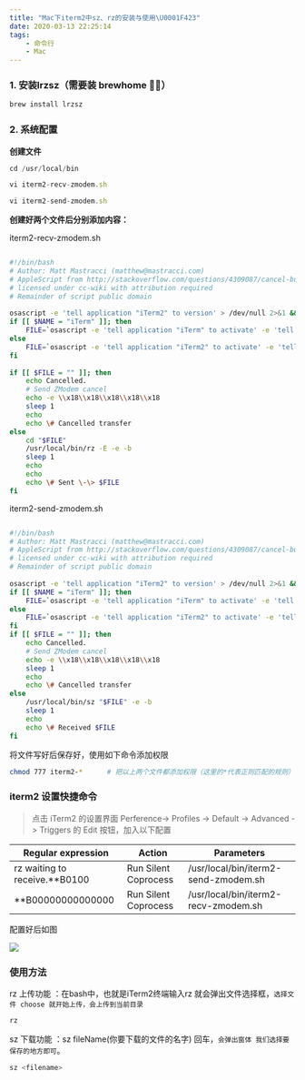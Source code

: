 ```yaml
---
title: "Mac下iterm2中sz、rz的安装与使用\U0001F423"
date: 2020-03-13 22:25:14
tags: 
    - 命令行
    - Mac
---
```


### 1. 安装lrzsz（需要装 brewhome 🤏🏻）

~~~bash
brew install lrzsz
~~~

### 2. 系统配置

**创建文件**

~~~JavaScript
cd /usr/local/bin

vi iterm2-recv-zmodem.sh

vi iterm2-send-zmodem.sh
~~~

**创建好两个文件后分别添加内容：**

iterm2-recv-zmodem.sh

```bash

#!/bin/bash
# Author: Matt Mastracci (matthew@mastracci.com)
# AppleScript from http://stackoverflow.com/questions/4309087/cancel-button-on-osascript-in-a-bash-script
# licensed under cc-wiki with attribution required 
# Remainder of script public domain
 
osascript -e 'tell application "iTerm2" to version' > /dev/null 2>&1 && NAME=iTerm2 || NAME=iTerm
if [[ $NAME = "iTerm" ]]; then
    FILE=`osascript -e 'tell application "iTerm" to activate' -e 'tell application "iTerm" to set thefile to choose folder with prompt "Choose a folder to place received files in"' -e "do shell script (\"echo \"&(quoted form of POSIX path of thefile as Unicode text)&\"\")"`
else
    FILE=`osascript -e 'tell application "iTerm2" to activate' -e 'tell application "iTerm2" to set thefile to choose folder with prompt "Choose a folder to place received files in"' -e "do shell script (\"echo \"&(quoted form of POSIX path of thefile as Unicode text)&\"\")"`
fi
 
if [[ $FILE = "" ]]; then
    echo Cancelled.
    # Send ZModem cancel
    echo -e \\x18\\x18\\x18\\x18\\x18
    sleep 1
    echo
    echo \# Cancelled transfer
else
    cd "$FILE"
    /usr/local/bin/rz -E -e -b
    sleep 1
    echo
    echo
    echo \# Sent \-\> $FILE
fi
```

iterm2-send-zmodem.sh

```bash

#!/bin/bash
# Author: Matt Mastracci (matthew@mastracci.com)
# AppleScript from http://stackoverflow.com/questions/4309087/cancel-button-on-osascript-in-a-bash-script
# licensed under cc-wiki with attribution required 
# Remainder of script public domain
 
osascript -e 'tell application "iTerm2" to version' > /dev/null 2>&1 && NAME=iTerm2 || NAME=iTerm
if [[ $NAME = "iTerm" ]]; then
    FILE=`osascript -e 'tell application "iTerm" to activate' -e 'tell application "iTerm" to set thefile to choose file with prompt "Choose a file to send"' -e "do shell script (\"echo \"&(quoted form of POSIX path of thefile as Unicode text)&\"\")"`
else
    FILE=`osascript -e 'tell application "iTerm2" to activate' -e 'tell application "iTerm2" to set thefile to choose file with prompt "Choose a file to send"' -e "do shell script (\"echo \"&(quoted form of POSIX path of thefile as Unicode text)&\"\")"`
fi
if [[ $FILE = "" ]]; then
    echo Cancelled.
    # Send ZModem cancel
    echo -e \\x18\\x18\\x18\\x18\\x18
    sleep 1
    echo
    echo \# Cancelled transfer
else
    /usr/local/bin/sz "$FILE" -e -b
    sleep 1
    echo
    echo \# Received $FILE
fi 
```

将文件写好后保存好，使用如下命令添加权限

```bash
chmod 777 iterm2-*  	# 把以上两个文件都添加权限（这里的*代表正则匹配的规则）
```



### iterm2 设置快捷命令

> 点击 iTerm2 的设置界面 Perference-> Profiles -> Default -> Advanced -> Triggers 的 Edit 按钮，加入以下配置

| Regular expression              | Action               | Parameters                           |
| ------------------------------- | -------------------- | ------------------------------------ |
| rz waiting to receive.\*\*B0100 | Run Silent Coprocess | /usr/local/bin/iterm2-send-zmodem.sh |
| \*\*B00000000000000             | Run Silent Coprocess | /usr/local/bin/iterm2-recv-zmodem.sh |

配置好后如图

![](http://cdn.chrischen.top//Markdown/mac-rz-sz-iterm2.png)



### 使用方法

rz 上传功能  ：在bash中，也就是iTerm2终端输入rz 就会弹出文件选择框，`选择文件 choose 就开始上传，会上传到当前目录`

~~~bash
rz
~~~

sz 下载功能  ：sz fileName(你要下载的文件的名字) 回车，`会弹出窗体 我们选择要保存的地方即可`。

~~~javascript
sz <filename>
~~~


